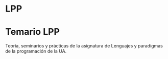 # LPP
# Temario LPP
Teoría, seminarios y prácticas de la asignatura de Lenguajes y paradigmas de la programación de la UA.
